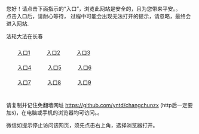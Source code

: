 您好！请点击下面指示的“入口”，浏览此网站是安全的，且为您带来平安。。 <br/>
点击入口后，请耐心等待， 过程中可能会出现无法打开的提示，请忽略，最终会进入网站. </br>

法轮大法在长春<br/>
<div style="padding:10px"><a style="margin:20px" target="_blank" href="http://d22o0hv5qn3vaj.cloudfront.net/zytas?ujhlcqy" id="ccLink1" rel="nofollow">入口1</a> <a target="_blank" style="margin:20px" href="http://d1mvby4rswngz.cloudfront.net/zytas?vsouszvm" id="ccLink2" rel="nofollow">入口2</a> <a style="margin:20px" target="_blank" href="http://dxdabss8fic2v.cloudfront.net/zytas?wexfyu" id="ccLink3" rel="nofollow">入口3</a></div>

<div style="padding:10px" ><a style="margin:20px" target="_blank" href="http://d22o0hv5qn3vaj.cloudfront.net/zytas?ujhlcqy" id="ccLink4" rel="nofollow">入口4</a> <a style="margin:20px" href="http://d1mvby4rswngz.cloudfront.net/zytas?vsouszvm" target="_blank" id="ccLink5" rel="nofollow">入口5</a> <a style="margin:20px" href="http://dxdabss8fic2v.cloudfront.net/zytas?wexfyu" target="_blank" id="ccLink6" rel="nofollow">入口6</a></div>

<div style="padding:10px"><a style="margin:20px" target="_blank" href="http://d22o0hv5qn3vaj.cloudfront.net/zytas?ujhlcqy" id="ccLink7" rel="nofollow">入口7</a> <a style="margin:20px" href="http://d1mvby4rswngz.cloudfront.net/zytas?vsouszvm" target="_blank" id="ccLink8" rel="nofollow">入口8</a> <a style="margin:20px" target="_blank" href="http://dxdabss8fic2v.cloudfront.net/zytas?wexfyu" id="ccLink9" rel="nofollow">入口9</a></div>

<br/>



请复制并记住免翻墙网址 https://github.com/yntd/changchunzx (http后一定要加s)，在电脑或手机的浏览器均可访问。。<br/>

微信如提示停止访问该网页，须先点击右上角，选择浏览器打开。
